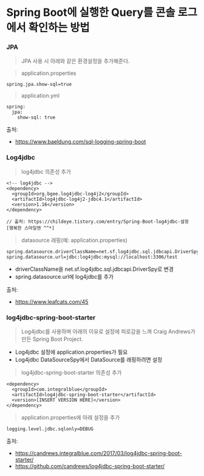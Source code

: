 # Spring Boot에 실행한 Query를 콘솔 로그에서 확인하는 방법

### JPA
> JPA 사용 시 아래와 같은 환경설정을 추가해준다.

> application.properties
```
spring.jpa.show-sql=true
```

> application.yml
```
spring:
  jpa:
    show-sql: true
```

출처:
- https://www.baeldung.com/sql-logging-spring-boot


### Log4jdbc

> log4jdbc 의존성 추가
```
<!-- log4jdbc --> 
<dependency>
  <groupId>org.bgee.log4jdbc-log4j2</groupId>
  <artifactId>log4jdbc-log4j2-jdbc4.1</artifactId>
  <version>1.16</version> 
</dependency>

// 출처: https://childeye.tistory.com/entry/Spring-Boot-log4jdbc-설정 [행복한 스마일맨 ^^*]
```

> datasource 래핑(예: application.properties)
```
spring.datasource.driverClassName=net.sf.log4jdbc.sql.jdbcapi.DriverSpy
spring.datasource.url=jdbc:log4jdbc:mysql://localhost:3306/test
```
- driverClassName을 net.sf.log4jdbc.sql.jdbcapi.DriverSpy로 변경
- spring.datasource.url에 log4jdbc를 추가

출처:
- https://www.leafcats.com/45


### log4jdbc-spring-boot-starter
> Log4jdbc를 사용하며 아래의 이유로 설정에 피로감을 느껴 Craig Andrews가 만든 Spring Boot Project.  

- Log4jdbc 설정에 application.properties가 필요
- Log4jdbc DataSourceSpy에서 DataSource를 래핑하려면 설정

> log4jdbc-spring-boot-starter 의존성 추가
```
<dependency>
  <groupId>com.integralblue</groupId>
  <artifactId>log4jdbc-spring-boot-starter</artifactId>
  <version>[INSERT VERSION HERE]</version>
</dependency>
```

> application.properties에 아래 설정을 추가
```
logging.level.jdbc.sqlonly=DEBUG
```

출처: 
- https://candrews.integralblue.com/2017/03/log4jdbc-spring-boot-starter/
- https://github.com/candrews/log4jdbc-spring-boot-starter/

